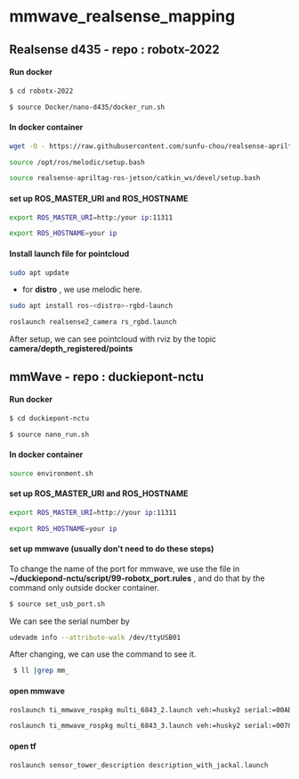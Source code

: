 # mmwave_realsense_mapping
## Realsense d435 - repo : robotx-2022
#### Run docker 
```bash
$ cd robotx-2022
```
```bash
$ source Docker/nano-d435/docker_run.sh
```
#### In docker container 
```bash
wget -O - https://raw.githubusercontent.com/sunfu-chou/realsense-apriltag-ros-jetson/master/rs_at.bash | bash
```
```bash
source /opt/ros/melodic/setup.bash
```
```bash
source realsense-apriltag-ros-jetson/catkin_ws/devel/setup.bash
```
#### set up ROS_MASTER_URI and ROS_HOSTNAME
```bash
export ROS_MASTER_URI=http:/your ip:11311
```
```bash
export ROS_HOSTNAME=your ip
```
#### Install launch file for pointcloud
```bash
sudo apt update
```
* for **distro** , we use melodic here. 
```bash
sudo apt install ros-<distro>-rgbd-launch 
```
```bash
roslaunch realsense2_camera rs_rgbd.launch
```
After setup, we can see pointcloud with rviz by the topic **camera/depth_registered/points**


## mmWave - repo : duckiepont-nctu
#### Run docker 
```bash
$ cd duckiepont-nctu
```
```bash
$ source nano_run.sh
```
#### In docker container 
```bash
source environment.sh
```
#### set up ROS_MASTER_URI and ROS_HOSTNAME
```bash
export ROS_MASTER_URI=http://your ip:11311
```
```bash
export ROS_HOSTNAME=your ip
```
#### set up mmwave (usually don't need to do these steps)
To change the name of the port  for mmwave, we use the file in **~/duckiepond-nctu/script/99-robotx_port.rules** , and do that by the command only outside docker container.
```bash
$ source set_usb_port.sh
```
We can see the serial number by 
```bash
udevadm info --attribute-walk /dev/ttyUSB01
```
After changing, we can use the command to see it.
```bash
 $ ll |grep mm_ 
 ```
 #### open mmwave
```bash
roslaunch ti_mmwave_rospkg multi_6843_2.launch veh:=husky2 serial:=00AB4BE1"
```
```bash
roslaunch ti_mmwave_rospkg multi_6843_3.launch veh:=husky2 serial:=00789E0C"
```
#### open tf
```bash
roslaunch sensor_tower_description description_with_jackal.launch
```


